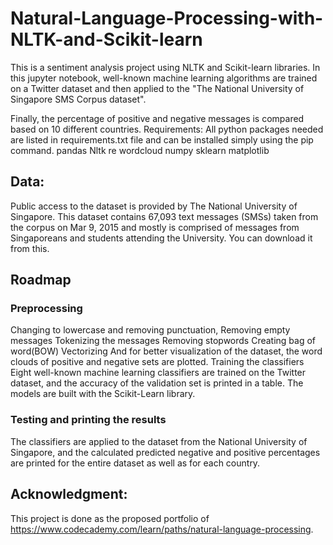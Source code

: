 # Natural-Language-Processing-with-NLTK-and-Scikit-learn

This is a sentiment analysis project using NLTK and Scikit-learn libraries. In this jupyter notebook, well-known machine learning algorithms are trained on a Twitter dataset and then applied to the "The National University of Singapore SMS Corpus dataset".

Finally, the percentage of positive and negative messages is compared based on 10 different countries.
Requirements:
All python packages needed are listed in requirements.txt file and can be installed simply using the pip command.
pandas
Nltk
re
wordcloud
numpy
sklearn
matplotlib
 
## Data:
Public access to the dataset is provided by The National University of Singapore. This dataset contains 67,093 text messages (SMSs) taken from the corpus on Mar 9, 2015 and mostly is comprised of messages from Singaporeans and students attending the University. You can download it from this.
 
## Roadmap
### Preprocessing 
Changing to lowercase and removing punctuation,
Removing empty messages
Tokenizing the messages
Removing stopwords
Creating bag of word(BOW)
Vectorizing
And for better visualization of the dataset, the word clouds of positive and negative sets are plotted.
Training the classifiers
Eight well-known machine learning classifiers are trained on the Twitter dataset, and the accuracy of the validation set is printed in a table. The models are built with the Scikit-Learn library.


### Testing and printing the results

The classifiers are applied to the dataset from the National University of Singapore, and the calculated predicted negative and positive percentages are printed for the entire dataset as well as for each country.
 
 
 
## Acknowledgment:
This project is done as the proposed portfolio of https://www.codecademy.com/learn/paths/natural-language-processing.
